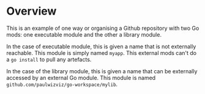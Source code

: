 # Overview

This is an example of one way or organising a Github repository with two Go mods: one executable module and the other a library module.

In the case of executable module, this is given a name that is not externally reachable. This module is simply named `myapp`. This external mods can't do a `go install` to pull any artefacts.

In the case of the library module, this is given a name that can be externally accessed by an external Go module. This module is named `github.com/paulwizviz/go-workspace/mylib`.